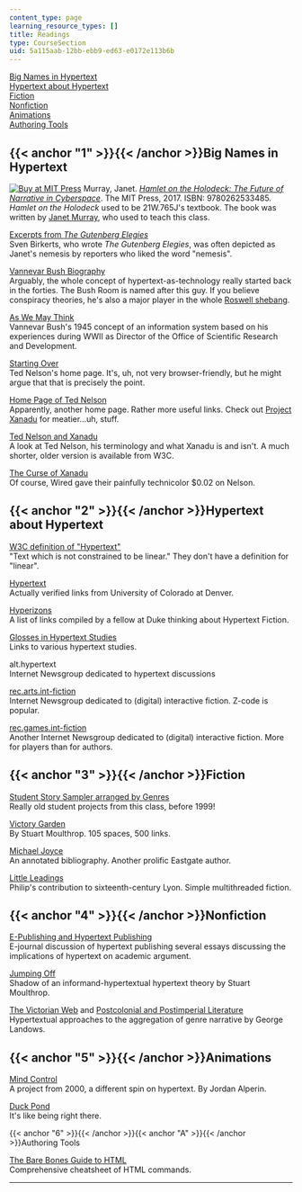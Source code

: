 ```yaml
---
content_type: page
learning_resource_types: []
title: Readings
type: CourseSection
uid: 5a115aab-12bb-ebb9-ed63-e0172e113b6b
---
```


[Big Names in Hypertext](#1)  
[Hypertext about Hypertext](#2)  
[Fiction](#3)  
[Nonfiction](#4)  
[Animations](#5)  
[Authoring Tools](#A)

{{< anchor "1" >}}{{< /anchor >}}Big Names in Hypertext
-------------------------------------------------------

[![Buy at MIT Press](/images/mp_logo.gif)](https://mitpress.mit.edu/9780262533485) Murray, Janet. _[Hamlet on the Holodeck: The Future of Narrative in Cyberspace](https://mitpress.mit.edu/books/hamlet-holodeck-updated-edition)_. The MIT Press, 2017. ISBN: 9780262533485.  
_Hamlet on the Holodeck_ used to be 21W.765J's textbook. The book was written by [Janet Murray](https://en.wikipedia.org/wiki/Janet_Murray), who used to teach this class.

[Excerpts from _The Gutenberg Elegies_](http://archives.obs-us.com/obs/english/books/nn/bdbirk.htm)  
Sven Birkerts, who wrote _The Gutenberg Elegies_, was often depicted as Janet's nemesis by reporters who liked the word "nemesis".

[Vannevar Bush Biography](http://jefferson.village.virginia.edu/elab/hfl0034.html)  
Arguably, the whole concept of hypertext-as-technology really started back in the forties. The Bush Room is named after this guy. If you believe conspiracy theories, he's also a major player in the whole [Roswell shebang](http://www.majesticdocuments.com/documents/intro.php).

[As We May Think](http://www.theatlantic.com/unbound/flashbks/computer/bushf.htm)  
Vannevar Bush's 1945 concept of an information system based on his experiences during WWII as Director of the Office of Scientific Research and Development.

[Starting Over](http://ted.hyperland.com/)  
Ted Nelson's home page. It's, uh, not very browser-friendly, but he might argue that that is precisely the point.

[Home Page of Ted Nelson](http://xanadu.com.au/ted/)  
Apparently, another home page. Rather more useful links. Check out [Project Xanadu](http://xanadu.com/index.html) for meatier...uh, stuff.

[Ted Nelson and Xanadu](http://www.iath.virginia.edu/elab/hfl0155.html)  
A look at Ted Nelson, his terminology and what Xanadu is and isn't. A much shorter, older version is available from W3C.

[The Curse of Xanadu](http://www.wired.com/1995/06/xanadu/)  
Of course, Wired gave their painfully technicolor $0.02 on Nelson.

{{< anchor "2" >}}{{< /anchor >}}Hypertext about Hypertext
----------------------------------------------------------

[W3C definition of "Hypertext"](http://www.w3.org/Terms.html#Hypertext)  
"Text which is not constrained to be linear." They don't have a definition for "linear".

[Hypertext](http://web.archive.org/web/20080822111917/http://carbon.cudenver.edu/~mryder/itc_data/hypertext.html)  
Actually verified links from University of Colorado at Denver.

[Hyperizons](https://www.uv.es/~fores/programa/hyperizons.html)  
A list of links compiled by a fellow at Duke thinking about Hypertext Fiction.

[Glosses in Hypertext Studies](http://www.chass.utoronto.ca/~lachance/hyper/hypertoc.htm)  
Links to various hypertext studies.

alt.hypertext  
Internet Newsgroup dedicated to hypertext discussions

[rec.arts.int-fiction](news:rec.arts.int-fiction)  
Internet Newsgroup dedicated to (digital) interactive fiction. Z-code is popular.

[rec.games.int-fiction](news:rec.games.int-fiction)  
Another Internet Newsgroup dedicated to (digital) interactive fiction. More for players than for authors.

{{< anchor "3" >}}{{< /anchor >}}Fiction
----------------------------------------

[Student Story Sampler arranged by Genres](http://web.mit.edu/21w765j/www/genres.html)  
Really old student projects from this class, before 1999!

[Victory Garden](http://www.eastgate.com/VG/VGStart.html)  
By Stuart Moulthrop. 105 spaces, 500 links.

[Michael Joyce](https://www.eastgate.com/people/Joyce.html)  
An annotated bibliography. Another prolific Eastgate author.

[Little Leadings](http://web.mit.edu/21h.418/www/philip/)  
Philip's contribution to sixteenth-century Lyon. Simple multithreaded fiction.

{{< anchor "4" >}}{{< /anchor >}}Nonfiction
-------------------------------------------

[E-Publishing and Hypertext Publishing](http://www.ucalgary.ca/ejournal/archive/v6n3/brent/edintro.html)  
E-journal discussion of hypertext publishing several essays discussing the implications of hypertext on academic argument.

[Jumping Off](http://iat.ubalt.edu/moulthrop/hypertexts/hoptext/)  
Shadow of an informand-hypertextual hypertext theory by Stuart Moulthrop.

[The Victorian Web](http://www.victorianweb.org/) and [Postcolonial and Postimperial Literature](http://www.postcolonialweb.org/)  
Hypertextual approaches to the aggregation of genre narrative by George Landows.

{{< anchor "5" >}}{{< /anchor >}}Animations
-------------------------------------------

[Mind Control](http://web.mit.edu/philip/www/jordan.swf)  
A project from 2000, a different spin on hypertext. By Jordan Alperin.

[Duck Pond](http://www.homestarrunner.com/sbemail14.html)  
It's like being right there.

{{< anchor "6" >}}{{< /anchor >}}{{< anchor "A" >}}{{< /anchor >}}Authoring Tools

[The Bare Bones Guide to HTML](http://www.werbach.com/barebones/barebones.html)  
Comprehensive cheatsheet of HTML commands.


-----------------------------------------------------------------------------------------------------------------------------------------------------------------------------------------------------------------